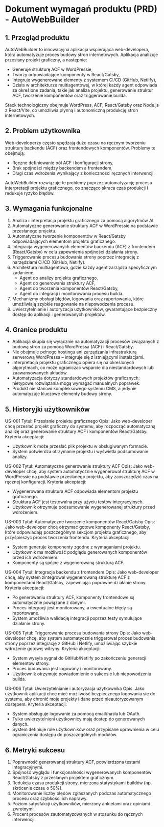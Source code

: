 # Dokument wymagań produktu (PRD) - AutoWebBuilder

## 1. Przegląd produktu

AutoWebBuilder to innowacyjna aplikacja wspierająca web-developera, która automatyzuje proces budowy stron internetowych. Aplikacja analizuje przesłany projekt graficzny, a następnie:

- Generuje strukturę ACF w WordPressie,
- Tworzy odpowiadające komponenty w React/Gatsby,
- Integruje wygenerowane elementy z systemem CI/CD (GitHub, Netlify),
- Działa w architekturze multiagentowej, w której każdy agent odpowiada za określone zadania, takie jak analiza projektu, generowanie struktur ACF, tworzenie komponentów oraz triggerowanie builda.

Stack technologiczny obejmuje WordPress, ACF, React/Gatsby oraz Node.js z React/Vite, co umożliwia płynną i autonomiczną produkcję stron internetowych.

## 2. Problem użytkownika

Web-developerzy często spędzają dużo czasu na ręcznym tworzeniu struktury backendu (ACF) oraz frontendowych komponentów. Problemy te obejmują:

- Ręczne definiowanie pól ACF i konfiguracji strony,
- Brak spójności między backendem a frontendem,
- Długi czas wdrożenia wynikający z konieczności ręcznych interwencji.

AutoWebBuilder rozwiązuje te problemy poprzez automatyzację procesu interpretacji projektu graficznego, co znacząco skraca czas produkcji i redukuje ryzyko błędów.

## 3. Wymagania funkcjonalne

1. Analiza i interpretacja projektu graficznego za pomocą algorytmów AI.
2. Automatyczne generowanie struktury ACF w WordPressie na podstawie przesłanego projektu.
3. Automatyczne tworzenie komponentów w React/Gatsby odpowiadających elementom projektu graficznego.
4. Integracja wygenerowanych elementów backendu (ACF) z frontendem (React/Gatsby) w celu zapewnienia spójności działania strony.
5. Triggerowanie procesu budowania strony poprzez integrację z narzędziami CI/CD (GitHub, Netlify).
6. Architektura multiagentowa, gdzie każdy agent zarządza specyficznym zadaniem:
   - Agent do analizy projektu graficznego,
   - Agent do generowania struktury ACF,
   - Agent do tworzenia komponentów React/Gatsby,
   - Agent do integracji i monitorowania procesu builda.
7. Mechanizmy obsługi błędów, logowania oraz raportowania, które umożliwiają szybkie reagowanie na niepowodzenia procesu.
8. Uwierzytelnianie i autoryzacja użytkowników, gwarantujące bezpieczny dostęp do aplikacji i generowanych projektów.

## 4. Granice produktu

- Aplikacja skupia się wyłącznie na automatyzacji procesów związanych z budową stron za pomocą WordPressa (ACF) i React/Gatsby.
- Nie obejmuje pełnego hostingu ani zarządzania infrastrukturą serwerową WordPressa – integruje się z istniejącymi instalacjami.
- Interpretacja projektu graficznego opiera się na określonych algorytmach, co może ograniczać wsparcie dla niestandardowych lub zaawansowanych układów.
- Automatyzacja dotyczy standardowych projektów graficznych; nietypowe rozwiązania mogą wymagać manualnych poprawek.
- Produkt nie stanowi kompleksowego systemu CMS, a jedynie automatyzuje kluczowe elementy budowy strony.

## 5. Historyjki użytkowników

US-001
Tytuł: Przesłanie projektu graficznego
Opis: Jako web-developer chcę przesłać projekt graficzny do systemu, aby rozpocząć automatyczną analizę oraz generowanie struktury ACF i komponentów React/Gatsby.
Kryteria akceptacji:

- Użytkownik może przesłać plik projektu w obsługiwanym formacie.
- System potwierdza otrzymanie projektu i wyświetla podsumowanie analizy.

US-002
Tytuł: Automatyczne generowanie struktury ACF
Opis: Jako web-developer chcę, aby system automatycznie wygenerował strukturę ACF w WordPressie na podstawie przesłanego projektu, aby zaoszczędzić czas na ręcznej konfiguracji.
Kryteria akceptacji:

- Wygenerowana struktura ACF odpowiada elementom projektu graficznego.
- Struktura ACF jest testowalna przy użyciu testów integracyjnych.
- Użytkownik otrzymuje podsumowanie wygenerowanej struktury przed wdrożeniem.

US-003
Tytuł: Automatyczne tworzenie komponentów React/Gatsby
Opis: Jako web-developer chcę otrzymać gotowe komponenty React/Gatsby, które odpowiadają poszczególnym sekcjom projektu graficznego, aby przyśpieszyć proces tworzenia frontendu.
Kryteria akceptacji:

- System generuje komponenty zgodne z wymaganiami projektu.
- Użytkownik ma możliwość podglądu generowanych komponentów przed ich wdrożeniem.
- Komponenty są spójne z wygenerowaną strukturą ACF.

US-004
Tytuł: Integracja backendu z frontendem
Opis: Jako web-developer chcę, aby system zintegrował wygenerowaną strukturę ACF z komponentami React/Gatsby, zapewniając poprawne działanie strony.
Kryteria akceptacji:

- Po generowaniu struktury ACF, komponenty frontendowe są automatycznie powiązane z danymi.
- Proces integracji jest monitorowany, a ewentualne błędy są raportowane.
- System umożliwia walidację integracji poprzez testy symulujące działanie strony.

US-005
Tytuł: Triggerowanie procesu budowania strony
Opis: Jako web-developer chcę, aby system automatycznie triggerował proces budowania strony poprzez integrację z GitHub i Netlify, umożliwiając szybkie wdrożenie gotowej witryny.
Kryteria akceptacji:

- System wysyła sygnał do GitHub/Netlify po zakończeniu generacji elementów strony.
- Proces budowania jest logowany i monitorowany.
- Użytkownik otrzymuje powiadomienie o sukcesie lub niepowodzeniu builda.

US-006
Tytuł: Uwierzytelnianie i autoryzacja użytkownika
Opis: Jako użytkownik aplikacji chcę mieć możliwość bezpiecznego logowania się do systemu, aby chronić moje projekty i dane przed nieautoryzowanym dostępem.
Kryteria akceptacji:

- System obsługuje logowanie za pomocą email/hasła lub OAuth.
- Tylko uwierzytelnieni użytkownicy mają dostęp do generowanych danych.
- System definiuje role użytkowników oraz przypisane uprawnienia w celu ograniczenia dostępu do poszczególnych modułów.

## 6. Metryki sukcesu

1. Poprawność generowanej struktury ACF, potwierdzona testami integracyjnymi.
2. Spójność wyglądu i funkcjonalności wygenerowanych komponentów React/Gatsby z przesłanym projektem graficznym.
3. Redukcja czasu produkcji strony, mierzona statystykami buildów (np. skrócenie czasu o 50%).
4. Monitorowanie liczby błędów zgłaszanych podczas automatycznego procesu oraz szybkości ich naprawy.
5. Poziom satysfakcji użytkowników, mierzony ankietami oraz opiniami zwrotnymi.
6. Procent procesów zautomatyzowanych w stosunku do ręcznych interwencji.

